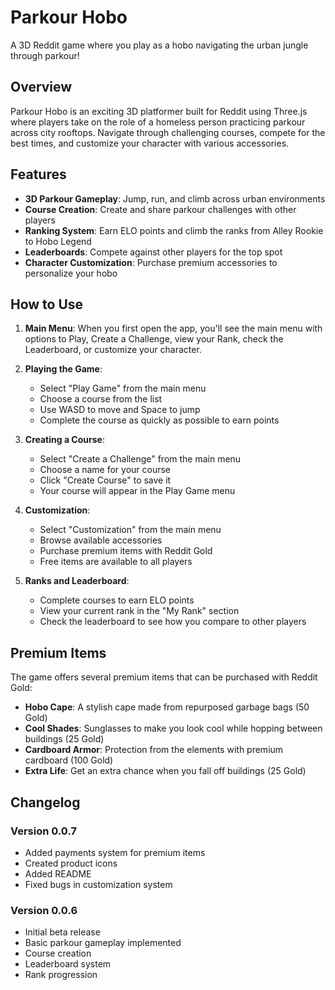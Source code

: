 # Parkour Hobo

A 3D Reddit game where you play as a hobo navigating the urban jungle through parkour!

## Overview

Parkour Hobo is an exciting 3D platformer built for Reddit using Three.js where players take on the role of a homeless person practicing parkour across city rooftops. Navigate through challenging courses, compete for the best times, and customize your character with various accessories.

## Features

- **3D Parkour Gameplay**: Jump, run, and climb across urban environments
- **Course Creation**: Create and share parkour challenges with other players
- **Ranking System**: Earn ELO points and climb the ranks from Alley Rookie to Hobo Legend
- **Leaderboards**: Compete against other players for the top spot
- **Character Customization**: Purchase premium accessories to personalize your hobo

## How to Use

1. **Main Menu**: When you first open the app, you'll see the main menu with options to Play, Create a Challenge, view your Rank, check the Leaderboard, or customize your character.

2. **Playing the Game**:
   - Select "Play Game" from the main menu
   - Choose a course from the list
   - Use WASD to move and Space to jump
   - Complete the course as quickly as possible to earn points

3. **Creating a Course**:
   - Select "Create a Challenge" from the main menu
   - Choose a name for your course
   - Click "Create Course" to save it
   - Your course will appear in the Play Game menu

4. **Customization**:
   - Select "Customization" from the main menu
   - Browse available accessories
   - Purchase premium items with Reddit Gold
   - Free items are available to all players

5. **Ranks and Leaderboard**:
   - Complete courses to earn ELO points
   - View your current rank in the "My Rank" section
   - Check the leaderboard to see how you compare to other players

## Premium Items

The game offers several premium items that can be purchased with Reddit Gold:

- **Hobo Cape**: A stylish cape made from repurposed garbage bags (50 Gold)
- **Cool Shades**: Sunglasses to make you look cool while hopping between buildings (25 Gold)
- **Cardboard Armor**: Protection from the elements with premium cardboard (100 Gold)
- **Extra Life**: Get an extra chance when you fall off buildings (25 Gold)

## Changelog

### Version 0.0.7
- Added payments system for premium items
- Created product icons
- Added README
- Fixed bugs in customization system

### Version 0.0.6
- Initial beta release
- Basic parkour gameplay implemented
- Course creation
- Leaderboard system
- Rank progression 